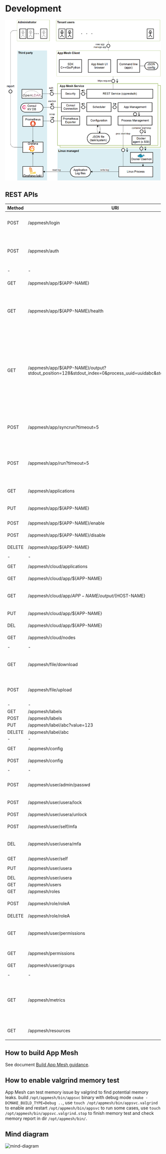# Development

![block-diagram](https://github.com/laoshanxi/app-mesh/raw/main/docs/source/block_diagram.png)

## REST APIs

Method | URI | Body/Headers | Desc
---|---|---|---
POST| /appmesh/login | Username=base64(USER-NAME) <br> Password=base64(PASSWD) <br> Optional: <br> Expire-Seconds=600 | JWT authenticate login, get JWT token
POST| /appmesh/auth | curl -X POST -k -H "Authorization:Bearer ${MY-JWT-TOKEN}" https://127.0.0.1:6060/appmesh/auth <br> Optional: <br> Auth-Permission=${PERMISSION-ID} | JWT token and permission authenticate
-|-|-|-
GET | /appmesh/app/${APP-NAME} | | Get an application information
GET | /appmesh/app/${APP-NAME}/health | | Get application health status, no authentication required, 0 is health and 1 is unhealthy
GET | /appmesh/app/${APP-NAME}/output?stdout_position=128&stdout_index=0&process_uuid=uuidabc&stdout_maxsize=1024 | | Get app output <br> Optional: <br> stdout_position is the position value return by header 'Output-Position' <br> stdout_index to identify the process start index <br> process_uuid used to explicit lock a process
POST| /appmesh/app/syncrun?timeout=5 | {"command": "/bin/sleep 60", "working_dir": "/tmp", "env": {} } | Remote run application and wait in REST server side, return output in body.
POST| /appmesh/app/run?timeout=5 | {"command": "/bin/sleep 60", "working_dir": "/tmp", "env": {} } | Remote run the defined application, return process_uuid and application name in body.
GET | /appmesh/applications | | Get all application information
PUT | /appmesh/app/${APP-NAME} | {"command": "/bin/sleep 60", "name": "ping", "exec_user": "root", "working_dir": "/tmp" } | Register a new application
POST| /appmesh/app/${APP-NAME}/enable | | Enable an application
POST| /appmesh/app/${APP-NAME}/disable | | Disable an application
DELETE| /appmesh/app/${APP-NAME} | | Deregister an application
-|-|-|-
GET | /appmesh/cloud/applications | | Get cloud applications
GET | /appmesh/cloud/app/${APP-NAME} | | Get a cloud application
GET | /appmesh/cloud/app/${APP-NAME}/output/${HOST-NAME} | | View cloud application output through master
PUT | /appmesh/cloud/app/${APP-NAME} | Body: <br> cloud application definition | Add cloud application
DEL | /appmesh/cloud/app/${APP-NAME} | | Delete cloud application
GET | /appmesh/cloud/nodes | | Get cloud node list
-|-|-|-
GET | /appmesh/file/download | Header: <br> File-Path=/opt/remote/filename | Download a file from REST server and grant permission
POST| /appmesh/file/upload | Header: <br> File-Path=/opt/remote/filename <br> Body: <br> file steam | Upload a file to REST server and grant permission
-|-|-|-
GET | /appmesh/labels | { "os": "linux","arch": "x86_64" } | Get labels
POST| /appmesh/labels | { "os": "linux","arch": "x86_64" } | Update labels
PUT | /appmesh/label/abc?value=123 |  | Set a label
DELETE| /appmesh/label/abc |  | Delete a label
-|-|-|-
GET | /appmesh/config |  | Get basic configurations
POST| /appmesh/config |  | Set basic configurations
-|-|-|-
POST| /appmesh/user/admin/passwd | New-Password=base64(passwd) | Change user password, username can be `self`
POST| /appmesh/user/usera/lock | | admin user to lock a user
POST| /appmesh/user/usera/unlock | | admin user to unlock a user
POST| /appmesh/user/self/mfa | | active 2fa for current user
DEL| /appmesh/user/usera/mfa | | deactive 2fa for a user, username can be `self`
GET | /appmesh/user/self | | View user self
PUT | /appmesh/user/usera | | Add usera to Users
DEL | /appmesh/user/usera | | Delete usera
GET | /appmesh/users | | Get user list
GET | /appmesh/roles | | Get role list
POST| /appmesh/role/roleA | | Update roleA with defined permissions
DELETE| /appmesh/role/roleA | | Delete roleA
GET | /appmesh/user/permissions |  | Get user self permissions, user token is required in header
GET | /appmesh/permissions |  | Get all permissions
GET | /appmesh/user/groups |  | Get all user groups
-|-|-|-
GET | /appmesh/metrics | | Get Prometheus exporter metrics (this is not scrap url for prometheus server)
GET | /appmesh/resources | | Get host resource usage

## How to build App Mesh

See document [Build App Mesh guidance](https://app-mesh.readthedocs.io/en/latest/Build.html).

## How to enable valgrind memory test

App Mesh can test memory issue by valgrind to find potential memory leaks. build `/opt/appmesh/bin/appsvc` binary with debug mode `cmake -DCMAKE_BUILD_TYPE=Debug ..`, use `touch /opt/appmesh/bin/appsvc.valgrind` to enable and restart `/opt/appmesh/bin/appsvc` to run some cases, use `touch /opt/appmesh/bin/appsvc.valgrind.stop` to finish memory test and check memory report in dir `/opt/appmesh/bin/`.

## Mind diagram

![mind-diagram](https://github.com/laoshanxi/app-mesh/raw/main/docs/source/mind.png)
